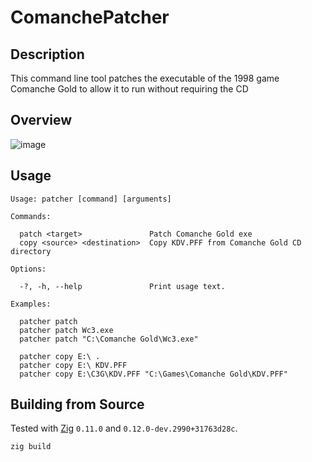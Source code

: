 # ComanchePatcher

## Description
This command line tool patches the executable of the 1998 game Comanche Gold to allow it to run without requiring the CD

## Overview
![image](https://github.com/scria1000/ComanchePatcher/assets/91804886/3815ddb5-672a-4acd-9ea2-188a25f5928b)

## Usage
```
Usage: patcher [command] [arguments]

Commands:

  patch <target>               Patch Comanche Gold exe
  copy <source> <destination>  Copy KDV.PFF from Comanche Gold CD directory

Options:

  -?, -h, --help               Print usage text.

Examples:

  patcher patch
  patcher patch Wc3.exe
  patcher patch "C:\Comanche Gold\Wc3.exe"

  patcher copy E:\ .
  patcher copy E:\ KDV.PFF
  patcher copy E:\C3G\KDV.PFF "C:\Games\Comanche Gold\KDV.PFF"
```

## Building from Source
Tested with [Zig](https://ziglang.org/) `0.11.0` and `0.12.0-dev.2990+31763d28c`.
```
zig build
```
